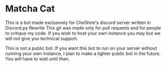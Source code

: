 # Matcha Cat
This is a bot made exclusively for Che5hire's discord server written in Discord.py Rewrite
This git was made only for pull requests and for people to critique my code. If you wish to host your own instance you may but we will not give you technical support.

This is not a public bot. If you want this bot to run on your server without running your own instance, I plan to make a lighter public bot in the future. You will have to wait until then.
